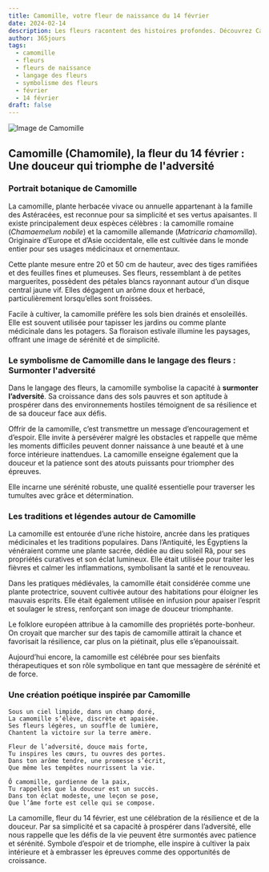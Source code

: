 ```yaml
---
title: Camomille, votre fleur de naissance du 14 février
date: 2024-02-14
description: Les fleurs racontent des histoires profondes. Découvrez Camomille, votre fleur de naissance du 14 février, ses symboles et récits fascinants. Plongez dans sa signification et son langage unique dans l'art floral.
author: 365jours
tags:
  - camomille
  - fleurs
  - fleurs de naissance
  - langage des fleurs
  - symbolisme des fleurs
  - février
  - 14 février
draft: false
---
```



![Image de Camomille](https://cdn.pixabay.com/photo/2018/06/29/22/51/chamomile-3506765_1280.jpg#center)


## Camomille (Chamomile), la fleur du 14 février : Une douceur qui triomphe de l'adversité

### Portrait botanique de Camomille

La camomille, plante herbacée vivace ou annuelle appartenant à la famille des Astéracées, est reconnue pour sa simplicité et ses vertus apaisantes. Il existe principalement deux espèces célèbres : la camomille romaine (_Chamaemelum nobile_) et la camomille allemande (_Matricaria chamomilla_). Originaire d’Europe et d’Asie occidentale, elle est cultivée dans le monde entier pour ses usages médicinaux et ornementaux.

Cette plante mesure entre 20 et 50 cm de hauteur, avec des tiges ramifiées et des feuilles fines et plumeuses. Ses fleurs, ressemblant à de petites marguerites, possèdent des pétales blancs rayonnant autour d’un disque central jaune vif. Elles dégagent un arôme doux et herbacé, particulièrement lorsqu’elles sont froissées.

Facile à cultiver, la camomille préfère les sols bien drainés et ensoleillés. Elle est souvent utilisée pour tapisser les jardins ou comme plante médicinale dans les potagers. Sa floraison estivale illumine les paysages, offrant une image de sérénité et de simplicité.

### Le symbolisme de Camomille dans le langage des fleurs : Surmonter l'adversité

Dans le langage des fleurs, la camomille symbolise la capacité à **surmonter l’adversité**. Sa croissance dans des sols pauvres et son aptitude à prospérer dans des environnements hostiles témoignent de sa résilience et de sa douceur face aux défis.

Offrir de la camomille, c’est transmettre un message d’encouragement et d’espoir. Elle invite à persévérer malgré les obstacles et rappelle que même les moments difficiles peuvent donner naissance à une beauté et à une force intérieure inattendues. La camomille enseigne également que la douceur et la patience sont des atouts puissants pour triompher des épreuves.

Elle incarne une sérénité robuste, une qualité essentielle pour traverser les tumultes avec grâce et détermination.

### Les traditions et légendes autour de Camomille

La camomille est entourée d’une riche histoire, ancrée dans les pratiques médicinales et les traditions populaires. Dans l’Antiquité, les Égyptiens la vénéraient comme une plante sacrée, dédiée au dieu soleil Râ, pour ses propriétés curatives et son éclat lumineux. Elle était utilisée pour traiter les fièvres et calmer les inflammations, symbolisant la santé et le renouveau.

Dans les pratiques médiévales, la camomille était considérée comme une plante protectrice, souvent cultivée autour des habitations pour éloigner les mauvais esprits. Elle était également utilisée en infusion pour apaiser l’esprit et soulager le stress, renforçant son image de douceur triomphante.

Le folklore européen attribue à la camomille des propriétés porte-bonheur. On croyait que marcher sur des tapis de camomille attirait la chance et favorisait la résilience, car plus on la piétinait, plus elle s’épanouissait.

Aujourd’hui encore, la camomille est célébrée pour ses bienfaits thérapeutiques et son rôle symbolique en tant que messagère de sérénité et de force.

### Une création poétique inspirée par Camomille

```
Sous un ciel limpide, dans un champ doré,  
La camomille s’élève, discrète et apaisée.  
Ses fleurs légères, un souffle de lumière,  
Chantent la victoire sur la terre amère.  

Fleur de l’adversité, douce mais forte,  
Tu inspires les cœurs, tu ouvres des portes.  
Dans ton arôme tendre, une promesse s’écrit,  
Que même les tempêtes nourrissent la vie.  

Ô camomille, gardienne de la paix,  
Tu rappelles que la douceur est un succès.  
Dans ton éclat modeste, une leçon se pose,  
Que l’âme forte est celle qui se compose.  
```

La camomille, fleur du 14 février, est une célébration de la résilience et de la douceur. Par sa simplicité et sa capacité à prospérer dans l’adversité, elle nous rappelle que les défis de la vie peuvent être surmontés avec patience et sérénité. Symbole d’espoir et de triomphe, elle inspire à cultiver la paix intérieure et à embrasser les épreuves comme des opportunités de croissance.

